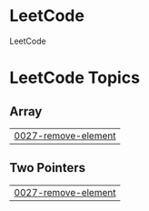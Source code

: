 # LeetCode
LeetCode

<!---LeetCode Topics Start-->
# LeetCode Topics
## Array
|  |
| ------- |
| [0027-remove-element](https://github.com/Ninflex/LeetCode/tree/master/0027-remove-element) |
## Two Pointers
|  |
| ------- |
| [0027-remove-element](https://github.com/Ninflex/LeetCode/tree/master/0027-remove-element) |
<!---LeetCode Topics End-->